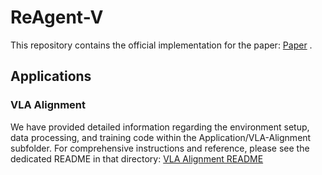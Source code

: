 # ReAgent-V
This repository contains the official implementation for the paper: [Paper]() .

## Applications

### VLA Alignment
We have provided detailed information regarding the environment setup, data processing, and training code within the Application/VLA-Alignment subfolder. For comprehensive instructions and reference, please see the dedicated README in that directory:
[VLA Alignment README](https://github.com/aiming-lab/ReAgent-V/blob/main/Application/VLA-Alignment/README.md)
